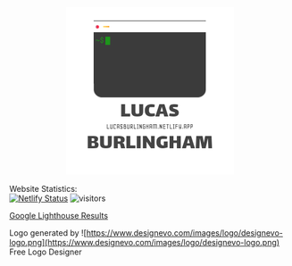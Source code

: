 <p align="center">
<img src="logo.png"></img>

Website Statistics:<br>
[![Netlify Status](https://api.netlify.com/api/v1/badges/10028731-e31a-46af-8d9a-da10818f9066/deploy-status)](https://app.netlify.com/sites/lucasburlingham/deploys) ![visitors](https://visitor-badge.glitch.me/badge?page_id=lucasburlingham.visitor-badge)


[Google Lighthouse Results](https://lighthouse-dot-webdotdevsite.appspot.com/lh/html?url=https%3A%2F%2Flucasburlingham.netlify.app%2F)
</p>



Logo generated by ![https://www.designevo.com/images/logo/designevo-logo.png](https://www.designevo.com/images/logo/designevo-logo.png) Free Logo Designer
